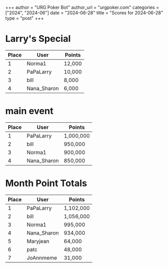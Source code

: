 +++
author = "URG Poker Bot"
author_url = "urgpoker.com"
categories = ["2024", "2024-06"]
date = "2024-06-28"
title = "Scores for 2024-06-28"
type = "post"
+++
# Larry's Special

| Place | User | Points |
|-------|------|--------|
| 1 | Norma1 | 12,000 |
| 2 | PaPaLarry | 10,000 |
| 3 | bill | 8,000 |
| 4 | Nana_Sharon | 6,000 |

# main event

| Place | User | Points |
|-------|------|--------|
| 1 | PaPaLarry | 1,000,000 |
| 2 | bill | 950,000 |
| 3 | Norma1 | 900,000 |
| 4 | Nana_Sharon | 850,000 |

# Month Point Totals

| Place | User | Points |
|-------|------|--------|
| 1 | PaPaLarry | 1,102,000 |
| 2 | bill | 1,056,000 |
| 3 | Norma1 | 995,000 |
| 4 | Nana_Sharon | 934,000 |
| 5 | Maryjean | 64,000 |
| 6 | patc | 48,000 |
| 7 | JoAnnmeme | 31,000 |
